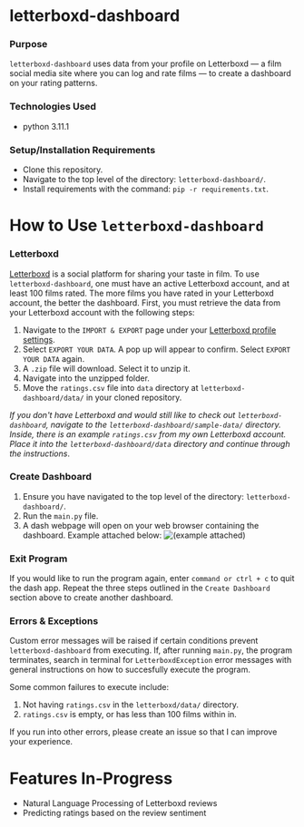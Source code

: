 # letterboxd-dashboard

### Purpose
```letterboxd-dashboard``` uses data from your profile on Letterboxd — a film social media site where you can log and rate films — to create a dashboard on your rating patterns.

### Technologies Used
* python 3.11.1

### Setup/Installation Requirements
* Clone this repository.
* Navigate to the top level of the directory: ```letterboxd-dashboard/```.
* Install requirements with the command: ```pip -r requirements.txt```.

# How to Use ```letterboxd-dashboard```

### Letterboxd
[Letterboxd](https://letterboxd.com/) is a social platform for sharing your taste in film. To use ```letterboxd-dashboard```, one must have an active Letterboxd account, and at least 100 films rated. The more films you have rated in your Letterboxd account, the better the dashboard. First, you must retrieve the data from your Letterboxd account with the following steps:

1. Navigate to the ```IMPORT & EXPORT``` page under your [Letterboxd profile settings](https://letterboxd.com/settings/data/).
2. Select ```EXPORT YOUR DATA```. A pop up will appear to confirm. Select ```EXPORT YOUR DATA``` again.
3. A ```.zip``` file will download. Select it to unzip it.
4. Navigate into the unzipped folder.
5. Move the ```ratings.csv``` file into ```data``` directory at ```letterboxd-dashboard/data/``` in your cloned repository.

<i>If you don't have Letterboxd and would still like to check out ```letterboxd-dashboard```, navigate to the 
  ```letterboxd-dashboard/sample-data/``` directory. Inside, there is an example ```ratings.csv``` from my own Letterboxd account.
 Place it into the ```letterboxd-dashboard/data``` directory and continue through the instructions</i>. 

### Create Dashboard
1. Ensure you have navigated to the top level of the directory: ```letterboxd-dashboard/```.
2. Run the ```main.py``` file.
3. A dash webpage will open on your web browser containing the dashboard. Example attached below: ![(example attached)](https://github.com/yanezdavid/letterboxd-dashboard/blob/main/assets/dashboard-sample.png)

### Exit Program
If you would like to run the program again, enter ```command or ctrl + c``` to quit the dash app. Repeat the three steps outlined
in the ```Create Dashboard``` section above to create another dashboard.

### Errors & Exceptions
Custom error messages will be raised if certain conditions prevent ```letterboxd-dashboard``` from executing. If, after running ```main.py```, the program terminates, search in terminal for ```LetterboxdException``` error messages with general instructions on how to succesfully execute the program.

Some common failures to execute include:
1. Not having ```ratings.csv``` in the ```letterboxd/data/``` directory.
2. ```ratings.csv``` is empty, or has less than 100 films within in.

If you run into other errors, please create an issue so that I can improve your experience.

# Features In-Progress
- Natural Language Processing of Letterboxd reviews
- Predicting ratings based on the review sentiment
